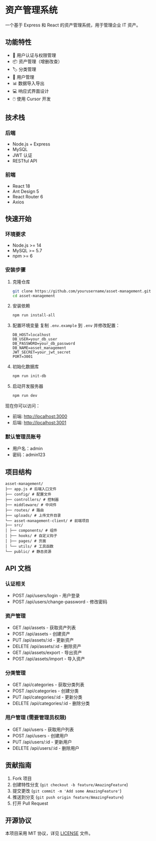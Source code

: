 # 资产管理系统

一个基于 Express 和 React 的资产管理系统，用于管理企业 IT 资产。

## 功能特性

- 🔐 用户认证与权限管理
- 📦 资产管理（增删改查）
- 🏷️ 分类管理
- 👥 用户管理
- 📊 数据导入导出
- 💻 响应式界面设计
- 🖱️ 使用 Cursor 开发

## 技术栈

### 后端
- Node.js + Express
- MySQL
- JWT 认证
- RESTful API

### 前端
- React 18
- Ant Design 5
- React Router 6
- Axios

## 快速开始

### 环境要求
- Node.js >= 14
- MySQL >= 5.7
- npm >= 6

### 安装步骤

1. 克隆仓库
   ```bash
   git clone https://github.com/yourusername/asset-management.git
   cd asset-management
   ```
2. 安装依赖
   ```bash
   npm run install-all
   ```
3. 配置环境变量
   复制 `.env.example` 到 `.env` 并修改配置：
   ```env
   DB_HOST=localhost
   DB_USER=your_db_user
   DB_PASSWORD=your_db_password
   DB_NAME=asset_management
   JWT_SECRET=your_jwt_secret
   PORT=3001
   ```

4. 初始化数据库
   ```bash
   npm run init-db
   ```
5. 启动开发服务器
   ```bash
   npm run dev
   ```

现在你可以访问：
- 前端: [http://localhost:3000](http://localhost:3000)
- 后端: [http://localhost:3001](http://localhost:3001)

### 默认管理员账号
- 用户名：admin
- 密码：admin123

## 项目结构
```
asset-management/
├── app.js # 后端入口文件
├── config/ # 配置文件
├── controllers/ # 控制器
├── middleware/ # 中间件
├── routes/ # 路由
├── uploads/ # 上传文件目录
└── asset-management-client/ # 前端项目
├── src/
│ ├── components/ # 组件
│ ├── hooks/ # 自定义钩子
│ ├── pages/ # 页面
│ └── utils/ # 工具函数
└── public/ # 静态资源
```

## API 文档

### 认证相关
- POST /api/users/login - 用户登录
- POST /api/users/change-password - 修改密码

### 资产管理
- GET /api/assets - 获取资产列表
- POST /api/assets - 创建资产
- PUT /api/assets/:id - 更新资产
- DELETE /api/assets/:id - 删除资产
- GET /api/assets/export - 导出资产
- POST /api/assets/import - 导入资产

### 分类管理
- GET /api/categories - 获取分类列表
- POST /api/categories - 创建分类
- PUT /api/categories/:id - 更新分类
- DELETE /api/categories/:id - 删除分类

### 用户管理 (需要管理员权限)
- GET /api/users - 获取用户列表
- POST /api/users - 创建用户
- PUT /api/users/:id - 更新用户
- DELETE /api/users/:id - 删除用户

## 贡献指南

1. Fork 项目
2. 创建特性分支 (`git checkout -b feature/AmazingFeature`)
3. 提交更改 (`git commit -m 'Add some AmazingFeature'`)
4. 推送到分支 (`git push origin feature/AmazingFeature`)
5. 打开 Pull Request

## 开源协议

本项目采用 MIT 协议，详见 [LICENSE](LICENSE) 文件。